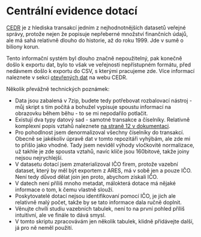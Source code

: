 # Centrální evidence dotací

[CEDR](http://cedr.mfcr.cz/cedr3internetv419/Default.aspx) je z hlediska transakcí jedním z nejhodnotnějších datasetů veřejné správy, protože nejen že popisuje nepřeberné množství finančních údajů, ale má sahá relativně dlouho do historie, až do roku 1999. Jde v sumě o biliony korun.

Tento informační systém byl dlouho značně nepoužitelný, pak konečně došlo k exportu dat, bylo to však ve veřejnosti nepřístupném formátu, před nedávnem došlo k exportu do CSV, s kterými pracujeme zde. Více informací naleznete v sekci [otevřených dat](http://cedr.mfcr.cz/cedr3internetv419/OpenData/DocumentationPage.aspx) na webu CEDR.

Několik převážně technických poznámek:

- Data jsou zabalená v 7zip, budete tedy potřebovat rozbalovací nástroj - můj skript s tím počítá a bohužel vypisuje spoustu informací na obrazovku během běhu - to se mi nepodařilo potlačit.
- Existují dva typy datový sad - samotné transakce a číselníky. Relativně komplexní popis vztahů naleznete [na straně 12 v dokumentaci](http://cedropendata.mfcr.cz/c3lod/C3_OpenData%20-%20datov%C3%A1%20sada%20IS%20CEDR%20III.pdf).
- Pro pohodlnost jsem denormalizoval všechny číselníky do transakcí. Obecně se jakékoliv úpravě dat v tomto repozitáři vyhýbám, ale zde mi to přišlo jako vhodné. Tady jsem neviděl výhody vločkovité normalizace, už takhle je zde spousta vztahů, navíc klíče jsou 160bitové, takže joiny nejsou nejrychlejší.
- V datasetu dotací jsem zmaterializoval IČO firem, protože vazební dataset, který by měl být exportem z ARES, má v sobě jen a pouze IČO. Není tedy důvod dělat join jen proto, abychom získali IČO.
- V datech není příliš mnoho metadat, málokterá dotace má nějaké informace o tom, k čemu vlastně slouží.
- Poskytovatelé dotací nejsou identifikovaní pomocí IČO, je jich ale relativně malý počet, takže by se tato informace dala ručně doplnit.
- Věnujte chvíli studiu vazebních tabulek, není to na první pohled příliš intuitivní, ale ve finále to dává smysl.
- V tomto skriptu zpracovávám jen několik tabulek, klidně přidávejte další, já pro ně neměl použití.
